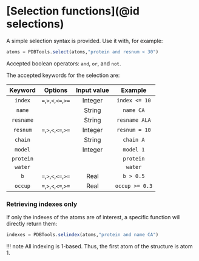 # [Selection functions](@id selections)

A simple selection syntax is provided. Use it with, for example: 

```julia
atoms = PDBTools.select(atoms,"protein and resnum < 30")
```

Accepted boolean operators: `and`, `or`, and `not`. 

The accepted keywords for the selection are: 

| Keyword    | Options               | Input value | Example       | 
|:----------:|:---------------------:|:-----------:|:-------------:|
| `index`    | `=`,`>`,`<`,`<=`,`>=` | Integer     | `index <= 10` |
| `name`     |                       | String      | `name CA`     |
| `resname`  |                       | String      | `resname ALA` |
| `resnum`   | `=`,`>`,`<`,`<=`,`>=` | Integer     | `resnum = 10` |
| `chain`    |                       | String      | `chain A`     |
| `model`    |                       | Integer     | `model 1`     |
| `protein`  |                       |             | `protein`     |
| `water`    |                       |             | `water`       |
| `b`        | `=`,`>`,`<`,`<=`,`>=` | Real        | `b > 0.5`     |
| `occup`    | `=`,`>`,`<`,`<=`,`>=` | Real        | `occup >= 0.3`|


### Retrieving indexes only 

If only the indexes of the atoms are of interest, a specific function
will directly return them:

```julia
indexes = PDBTools.selindex(atoms,"protein and name CA")

```

!!! note
    All indexing is 1-based. Thus, the first atom of the structure is atom 1.

